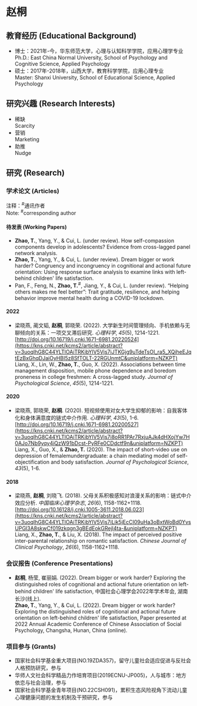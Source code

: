 # 赵桐

## 教育经历 (Educational Background)
- 博士：2021年-今，华东师范大学，心理与认知科学学院，应用心理学专业<br>
Ph.D.: East China Normal University, School of Psychology and Cognitive Science, Applied Psychology
- 硕士：2017年-2018年，山西大学，教育科学学院，应用心理专业<br>
Master: Shanxi University, School of Educational Science, Applied Psychology


## 研究兴趣 (Research Interests)
- 稀缺<br>
Scarcity
- 营销<br>
Marketing
- 助推<br>
Nudge

## 研究 (Research)
### 学术论文 (Articles)
注释：<sup>#</sup>通讯作者<br>
Note: <sup>#</sup>corresponding author
#### 待发表 (Working Papers)
- **Zhao, T.**, Yang, Y., & Cui, L. (under review). How self-compassion components develop in adolescents? Evidence from cross-lagged panel network analysis.
- **Zhao, T.**, Yang, Y., & Cui, L. (under review). Dream bigger or work harder? Congruency and incongruency in cognitional and actional future orientation: Using response surface analysis to examine links with left-behind children' life satisfaction.
- Pan, F., Feng, N., **Zhao, T.**<sup>#</sup>, Jiang, Y., & Cui, L. (under review). “Helping others makes me feel better”: Trait gratitude, resilience, and helping behavior improve mental health during a COVID-19 lockdown.

#### 2022
- 梁晓燕, 蔺文韬, **赵桐**, 郭晓荣. (2022). 大学新生时间管理倾向、手机依赖与无聊倾向的关系：一项交叉滞后研究. *心理科学*, *45*(5), 1214-1221. [http://doi.org/10.16719/j.cnki.1671-6981.20220524](https://kns.cnki.net/kcms2/article/abstract?v=3uoqIhG8C44YLTlOAiTRKibYlV5Vjs7iJTKGjg9uTdeTsOI_ra5_XQiheEJqtEzBxGhqDJaiOyHBI5z8SfTOLT-22RGUnmtC&uniplatform=NZKPT)<br>
Liang, X., Lin, W., **Zhao, T.**, Guo, X. (2022). Associations between time management disposition, mobile phone dependence and boredom proneness in college freshmen: A cross-lagged study. *Journal of Psychological Science*, *45*(5), 1214-1221.

#### 2020
- 梁晓燕, 郭晓荣, **赵桐**. (2020). 短视频使用对女大学生抑郁的影响：自我客体化和身体满意度的链式中介作用. *心理科学*, *43*(5), 1-6. [http://doi.org/10.16719/j.cnki.1671-6981.20200527](https://kns.cnki.net/kcms2/article/abstract?v=3uoqIhG8C44YLTlOAiTRKibYlV5Vjs7i8oRR1PAr7RxjuAJk4dHXojYw7H0AJo7Nb9yqy4iQzW91bDcst-PyRFe0CDdctf9n&uniplatform=NZKPT)<br>
Liang, X., Guo, X., & **Zhao, T.** (2020). The impact of short-video use on depression of femalemundergraduate: a chain mediating model of self-objectification and body satisfaction. *Journal of Psychological Science*, *43*(5), 1-6.

#### 2018
- 梁晓燕, **赵桐**, 刘晓飞. (2018). 父母关系积极感知对浪漫关系的影响：链式中介效应分析. *中国临床心理学杂志*, *26*(6), 1158-1162+1118. [http://doi.org/10.16128/j.cnki.1005-3611.2018.06.023](https://kns.cnki.net/kcms2/article/abstract?v=3uoqIhG8C44YLTlOAiTRKibYlV5Vjs7iLik5jEcCI09uHa3oBxtWoBd0YvsUPGl3A8skwCf019zkqgn3gBEdEokGRejl4ta-&uniplatform=NZKPT)<br>
Liang, X., **Zhao, T.**, & Liu, X. (2018). The impact of perceived positive inter-parental relationship on romantic satisfaction. *Chinese Journal of Clinical Psychology*, *26*(6), 1158-1162+1118.

### 会议报告 (Conference Presentations)
- **赵桐**, 杨莹, 崔丽娟. (2022). Dream bigger or work harder? Exploring the distinguished roles of cognitional and actional future orientation on left-behind children' life satisfaction, 中国社会心理学会2022年学术年会, 湖南长沙(线上).<br>
**Zhao, T.**, Yang, Y., & Cui, L. (2022). Dream bigger or work harder? Exploring the distinguished roles of cognitional and actional future orientation on left-behind children' life satisfaction, Paper presented at 2022 Annual Academic Conference of Chinese Association of Social Psychology, Changsha, Hunan, China (online).


### 项目参与 (Grants)
- 国家社会科学基金重大项目(NO.19ZDA357)，留守儿童社会适应促进与反社会人格预防研究，参与
- 华师人文社会科学精品力作培育项目(2019ECNU-JP005)，人与城市：地方依恋与社会治理，参与
- 国家社会科学基金青年项目(NO.22CSH091)，累积生态风险视角下流动儿童心理健康问题的发生机制及干预研究，参与

